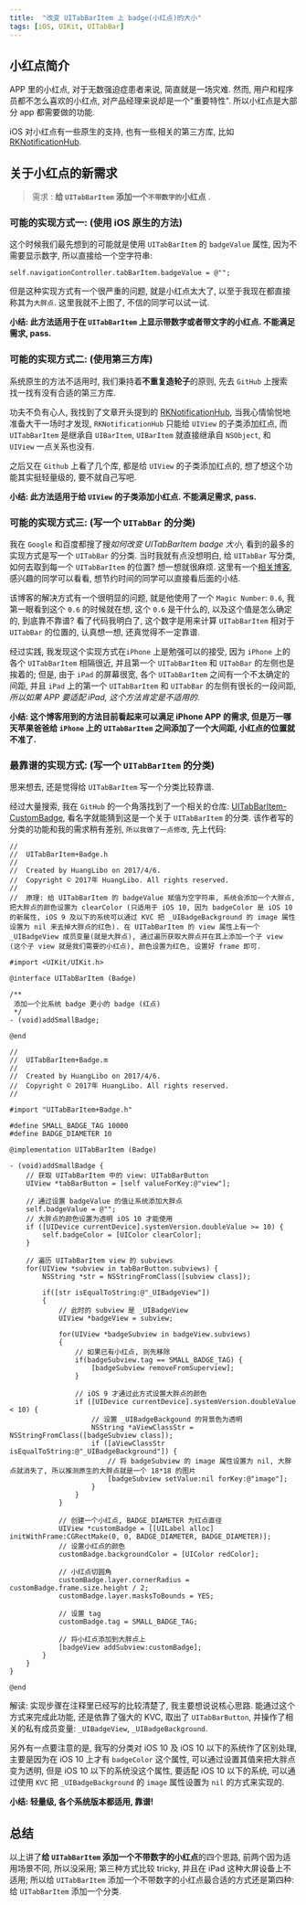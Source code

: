 ```yaml
---
title:  "改变 UITabBarItem 上 badge(小红点)的大小"
tags: [iOS, UIKit, UITabBar]
---
```


## 小红点简介

APP 里的小红点, 对于无数强迫症患者来说, 简直就是一场灾难. 然而, 用户和程序员都不怎么喜欢的小红点, 对产品经理来说却是一个"重要特性". 所以小红点是大部分 app 都需要做的功能.

iOS 对小红点有一些原生的支持, 也有一些相关的第三方库, 比如 [RKNotificationHub](https://github.com/cwRichardKim/RKNotificationHub).

## 关于小红点的新需求

> 需求 :  **给 `UITabBarItem` 添加一个`不带数字的`小红点** . 

### 可能的实现方式一: (使用 iOS 原生的方法)

这个时候我们最先想到的可能就是使用 `UITabBarItem` 的 `badgeValue` 属性, 因为不需要显示数字, 所以直接给一个空字符串:

```
self.navigationController.tabBarItem.badgeValue = @"";
```

但是这种实现方式有一个很严重的问题, 就是小红点太大了, 以至于我现在都直接称其为`大胖点`. 这里我就不上图了, 不信的同学可以试一试.

**小结: 此方法适用于在 `UITabBarItem` 上显示带数字或者带文字的小红点. 不能满足需求, pass.**

### 可能的实现方式二: (使用第三方库)

系统原生的方法不适用时, 我们秉持着**不重复造轮子**的原则, 先去 `GitHub` 上搜索 找一找有没有合适的第三方库. 

功夫不负有心人, 我找到了文章开头提到的 [RKNotificationHub](https://github.com/cwRichardKim/RKNotificationHub), 当我心情愉悦地准备大干一场时才发现, `RKNotificationHub` 只能给 `UIView` 的子类添加红点, 而 `UITabBarItem` 是继承自 `UIBarItem`, `UIBarItem` 就直接继承自 `NSObject`, 和 `UIView` 一点关系也没有.

之后又在 `Github` 上看了几个库, 都是给 `UIView` 的子类添加红点的, 想了想这个功能其实挺轻量级的, 要不就自己写吧.

**小结: 此方法适用于给 `UIView` 的子类添加小红点. 不能满足需求, pass.**

### 可能的实现方式三: (写一个 `UITabBar` 的分类)

我在 `Google` 和百度都搜了搜*如何改变 UITabBarItem badge 大小*, 看到的最多的实现方式是写一个 `UITabBar` 的分类. 当时我就有点没想明白, 给 `UITabBar` 写分类, 如何去取到每一个 `UITabBarItem` 的位置? 想一想就很麻烦. 这里有一个[相关博客](http://blog.csdn.net/lilinoscar/article/details/47103747), 感兴趣的同学可以看看, 想节约时间的同学可以直接看后面的小结.

该博客的解决方式有一个很明显的问题, 就是他使用了一个 `Magic Number`: `0.6`, 我第一眼看到这个 `0.6` 的时候就在想, 这个 `0.6` 是干什么的, 以及这个值是怎么确定的, 到底靠不靠谱? 看了代码我明白了, 这个数字是用来计算 `UITabBarItem` 相对于 `UITabBar` 的位置的, 认真想一想, 还真觉得不一定靠谱.

经过实践, 我发现这个实现方式在`iPhone` 上是勉强可以的接受, 因为 `iPhone` 上的各个 `UITabBarItem` 相隔很近, 并且第一个 `UITabBarItem` 和 `UITabBar` 的左侧也是挨着的; 但是, 由于 `iPad` 的屏幕很宽, 各个 `UITabBarItem` 之间有一个不太确定的间距, 并且 `iPad` 上的第一个 `UITabBarItem` 和 `UITabBar` 的左侧有很长的一段间距, *所以如果 APP 要适配 iPad, 这个方法肯定是不适用的*.

**小结: 这个博客用到的方法目前看起来可以满足 iPhone APP 的需求, 但是万一哪天苹果爸爸给 `iPhone` 上的 `UITabBarItem` 之间添加了一个大间距, 小红点的位置就不准了.**


### 最靠谱的实现方式: (写一个 `UITabBarItem` 的分类)

思来想去, 还是觉得给 `UITabBarItem` 写一个分类比较靠谱. 

经过大量搜索, 我在 `GitHub` 的一个角落找到了一个相关的仓库: [UITabBarItem-CustomBadge](https://github.com/enryold/UITabBarItem-CustomBadge), 看名字就能猜到这是一个关于 `UITabBarItem` 的分类. 该作者写的分类的功能和我的需求稍有差别, `所以我做了一点修改`, 先上代码:

```objc
//
//  UITabBarItem+Badge.h
//
//  Created by HuangLibo on 2017/4/6.
//  Copyright © 2017年 HuangLibo. All rights reserved.
//
//  原理: 给 UITabBarItem 的 badgeValue 赋值为空字符串, 系统会添加一个大胖点, 把大胖点的颜色设置为 clearColor (只适用于 iOS 10, 因为 badgeColor 是 iOS 10 的新属性, iOS 9 及以下的系统可以通过 KVC 把 _UIBadgeBackground 的 image 属性设置为 nil 来去掉大胖点的红色). 在 UITabBarItem 的 view 属性上有一个 _UIBadgeView 成员变量(就是大胖点), 通过遍历获取大胖点并在其上添加一个子 view (这个子 view 就是我们需要的小红点), 颜色设置为红色, 设置好 frame 即可.

#import <UIKit/UIKit.h>

@interface UITabBarItem (Badge)

/**
 添加一个比系统 badge 更小的 badge (红点)
 */
- (void)addSmallBadge;

@end
```

 
 
 
```objc
//
//  UITabBarItem+Badge.m
//
//  Created by HuangLibo on 2017/4/6.
//  Copyright © 2017年 HuangLibo. All rights reserved.
//

#import "UITabBarItem+Badge.h"

#define SMALL_BADGE_TAG 10000
#define BADGE_DIAMETER 10

@implementation UITabBarItem (Badge)

- (void)addSmallBadge {
    // 获取 UITabBarItem 中的 view: UITabBarButton
    UIView *tabBarButton = [self valueForKey:@"view"];
    
    // 通过设置 badgeValue 的值让系统添加大胖点
    self.badgeValue = @"";
    // 大胖点的颜色设置为透明 iOS 10 才能使用
    if ([UIDevice currentDevice].systemVersion.doubleValue >= 10) {
        self.badgeColor = [UIColor clearColor];
    }
    
    // 遍历 UITabBarItem view 的 subviews
    for(UIView *subview in tabBarButton.subviews) {
        NSString *str = NSStringFromClass([subview class]);
        
        if([str isEqualToString:@"_UIBadgeView"])
        {
            // 此时的 subview 是 _UIBadgeView
            UIView *badgeView = subview;
            
            for(UIView *badgeSubview in badgeView.subviews)
            {
                // 如果已有小红点, 则先移除
                if(badgeSubview.tag == SMALL_BADGE_TAG) {
                    [badgeSubview removeFromSuperview];
                }
                
                // iOS 9 才通过此方式设置大胖点的颜色
                if ([UIDevice currentDevice].systemVersion.doubleValue < 10) {
                    // 设置 _UIBadgeBackgound 的背景色为透明
                    NSString *aViewClassStr = NSStringFromClass([badgeSubview class]);
                    if ([aViewClassStr isEqualToString:@"_UIBadgeBackground"]) {
                        // 将 badgeSubview 的 image 属性设置为 nil, 大胖点就消失了, 所以推测原生的大胖点就是一个 18*18 的图片
                        [badgeSubview setValue:nil forKey:@"image"];
                    }
                }
            }
            
            // 创建一个小红点, BADGE_DIAMETER 为红点直径
            UIView *customBadge = [[UILabel alloc] initWithFrame:CGRectMake(0, 0, BADGE_DIAMETER, BADGE_DIAMETER)];
            // 设置小红点的颜色
            customBadge.backgroundColor = [UIColor redColor];
            
            // 小红点切圆角
            customBadge.layer.cornerRadius = customBadge.frame.size.height / 2;
            customBadge.layer.masksToBounds = YES;
            
            // 设置 tag
            customBadge.tag = SMALL_BADGE_TAG;
            
            // 将小红点添加到大胖点上
            [badgeView addSubview:customBadge];
        }
    }
}

@end
```

解读: 实现步骤在注释里已经写的比较清楚了, 我主要想说说核心思路. 能通过这个方式来完成此功能, 还是依靠了强大的 KVC, 取出了 `UITabBarButton`, 并操作了相关的私有成员变量: `_UIBadgeView`, `_UIBadgeBackground`.

另外有一点要注意的是, 我写的分类对 iOS 10 及 iOS 10 以下的系统作了区别处理, 主要是因为在 iOS 10 上才有 `badgeColor` 这个属性, 可以通过设置其值来把大胖点变为透明, 但是 iOS 10 以下的系统没这个属性, 要适配 iOS 10 以下的系统, 可以通过使用 `KVC` 把 `_UIBadgeBackground` 的 `image` 属性设置为 `nil` 的方式来实现的.

**小结: 轻量级, 各个系统版本都适用, 靠谱!**

## 总结

以上讲了**给 `UITabBarItem` 添加一个不带数字的小红点**的四个思路, 前两个因为适用场景不同, 所以没采用; 第三种方式比较 tricky, 并且在 iPad 这种大屏设备上不适用; 所以给 `UITabBarItem` 添加一个不带数字的小红点最合适的方式还是第四种: 给 `UITabBarItem` 添加一个分类.













